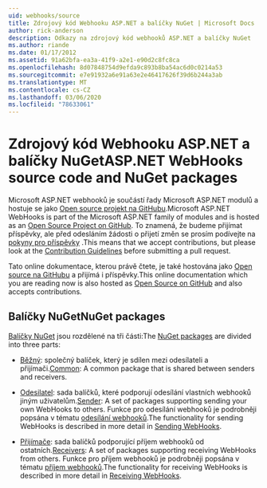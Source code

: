 ```yaml
---
uid: webhooks/source
title: Zdrojový kód Webhooku ASP.NET a balíčky NuGet | Microsoft Docs
author: rick-anderson
description: Odkazy na zdrojový kód webhooků ASP.NET a balíčky NuGet
ms.author: riande
ms.date: 01/17/2012
ms.assetid: 91a62bfa-ea3a-41f9-a2e1-e90d2c8fc8ca
ms.openlocfilehash: 8d07848754d9efda9c893b8ba54ac6d0c0214a53
ms.sourcegitcommit: e7e91932a6e91a63e2e46417626f39d6b244a3ab
ms.translationtype: MT
ms.contentlocale: cs-CZ
ms.lasthandoff: 03/06/2020
ms.locfileid: "78633061"
---
```

# <a name="aspnet-webhooks-source-code-and-nuget-packages"></a><span data-ttu-id="48938-103">Zdrojový kód Webhooku ASP.NET a balíčky NuGet</span><span class="sxs-lookup"><span data-stu-id="48938-103">ASP.NET WebHooks source code and NuGet packages</span></span>

<span data-ttu-id="48938-104">Microsoft ASP.NET webhooků je součástí řady Microsoft ASP.NET modulů a hostuje se jako [Open source projekt na GitHubu](https://github.com/aspnet/WebHooks).</span><span class="sxs-lookup"><span data-stu-id="48938-104">Microsoft ASP.NET WebHooks is part of the Microsoft ASP.NET family of modules and is hosted as an [Open Source Project on GitHub](https://github.com/aspnet/WebHooks).</span></span> <span data-ttu-id="48938-105">To znamená, že budeme přijímat příspěvky, ale před odesláním žádosti o přijetí změn se prosím podívejte na [pokyny pro příspěvky](https://github.com/aspnet/Home/blob/master/CONTRIBUTING.md) .</span><span class="sxs-lookup"><span data-stu-id="48938-105">This means that we accept contributions, but please look at the [Contribution Guidelines](https://github.com/aspnet/Home/blob/master/CONTRIBUTING.md) before submitting a pull request.</span></span>

<span data-ttu-id="48938-106">Tato online dokumentace, kterou právě čtete, je také hostována jako [Open source na GitHubu](http://docs.asp.net/en/latest/contribute/style-guide.html#style-guide) a přijímá i příspěvky.</span><span class="sxs-lookup"><span data-stu-id="48938-106">This online documentation which you are reading now is also hosted as [Open Source on GitHub](http://docs.asp.net/en/latest/contribute/style-guide.html#style-guide) and also accepts contributions.</span></span>

## <a name="nuget-packages"></a><span data-ttu-id="48938-107">Balíčky NuGet</span><span class="sxs-lookup"><span data-stu-id="48938-107">NuGet packages</span></span>

<span data-ttu-id="48938-108">[Balíčky NuGet](https://nuget.org/packages?q=Microsoft.AspNet.WebHooks) jsou rozdělené na tři části:</span><span class="sxs-lookup"><span data-stu-id="48938-108">The [NuGet packages](https://nuget.org/packages?q=Microsoft.AspNet.WebHooks) are divided into three parts:</span></span>

* <span data-ttu-id="48938-109">[Běžný](https://www.nuget.org/packages?q=Microsoft.AspNet.WebHooks.Common): společný balíček, který je sdílen mezi odesílateli a přijímači.</span><span class="sxs-lookup"><span data-stu-id="48938-109">[Common](https://www.nuget.org/packages?q=Microsoft.AspNet.WebHooks.Common): A common package that is shared between senders and receivers.</span></span>

* <span data-ttu-id="48938-110">[Odesilatel](https://www.nuget.org/packages?q=Microsoft.AspNet.WebHooks.Custom): sada balíčků, které podporují odesílání vlastních webhooků jiným uživatelům.</span><span class="sxs-lookup"><span data-stu-id="48938-110">[Sender](https://www.nuget.org/packages?q=Microsoft.AspNet.WebHooks.Custom): A set of packages supporting sending your own WebHooks to others.</span></span> <span data-ttu-id="48938-111">Funkce pro odesílání webhooků je podrobněji popsána v tématu [odesílání webhooků](sending/senders.md).</span><span class="sxs-lookup"><span data-stu-id="48938-111">The functionality for sending WebHooks is described in more detail in [Sending WebHooks](sending/senders.md).</span></span>

* <span data-ttu-id="48938-112">[Přijímače](https://www.nuget.org/packages?q=Microsoft.AspNet.WebHooks.Receivers): sada balíčků podporující příjem webhooků od ostatních.</span><span class="sxs-lookup"><span data-stu-id="48938-112">[Receivers](https://www.nuget.org/packages?q=Microsoft.AspNet.WebHooks.Receivers): A set of packages supporting receiving WebHooks from others.</span></span> <span data-ttu-id="48938-113">Funkce pro příjem webhooků je podrobněji popsána v tématu [příjem webhooků](receiving/index.md).</span><span class="sxs-lookup"><span data-stu-id="48938-113">The functionality for receiving WebHooks is described in more detail in [Receiving WebHooks](receiving/index.md).</span></span>
